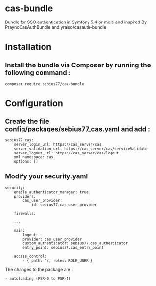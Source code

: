 # cas-bundle
Bundle for SSO authentication in Symfony 5.4 or more and inspired By PraynoCasAuthBundle and yraiso/casauth-bundle

# Installation

## Install the bundle via Composer by running the following command :

    composer require sebius77/cas-bundle

# Configuration

## Create the file config/packages/sebius77_cas.yaml and add :

    sebius77_cas:
        server_login_url: https://cas_server/cas
        server_validation_url: https://cas_server/cas/serviceValidate
        server_logout_url: https://cas_server/cas/logout
        xml_namespace: cas
        options: []
    

## Modify your security.yaml

    security:
        enable_authenticator_manager: true
        providers:
            cas_user_provider:
                id: sebius77.cas_user_provider

        firewalls:

        ...

        main:
            logout: ~
            provider: cas_user_provider
            custom_authenticator: sebius77.cas_authenticator
            entry_point: sebius77.cas_entry_point

        access_control:
            - { path: ^/, roles: ROLE_USER }


The changes to the package are :

    - autoloading (PSR-0 to PSR-4)
